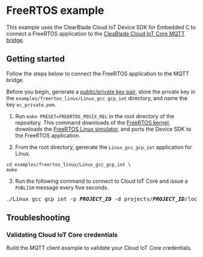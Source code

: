 # FreeRTOS example

This example uses the ClearBlade Cloud IoT Device SDK for Embedded C to connect a FreeRTOS application to the [CleaBlade Cloud IoT Core MQTT bridge](https://cloud.ClearBlade.com/iot/docs/how-tos/mqtt-bridge#iot-core-mqtt-auth-run-cpp).

## Getting started

Follow the steps below to connect the FreeRTOS application to the MQTT bridge.

Before you begin, generate a [public/private key pair](https://clearblade.atlassian.net/wiki/spaces/IC/pages/2202763333/Creating+key+pairs), store the private key in the `examples/freertos_linux/Linux_gcc_gcp_iot` directory, and name the key `ec_private.pem`. 

1. Run `make PRESET=FREERTOS_POSIX_REL` in the root directory of the repository. This command downloads of the [FreeRTOS kernel](https://www.freertos.org/index.html), downloads the [FreeRTOS Linux simulator](https://www.freertos.org/FreeRTOS-simulator-for-Linux.html), and ports the Device SDK to the FreeRTOS application.

2. From the root directory, generate the `Linux_gcc_gcp_iot` application for Linux.

```
cd examples/freertos_linux/Linux_gcc_gcp_iot \
make
```

3. Run the following command to connect to Cloud IoT Core and issue a `PUBLISH` message every five seconds.

<pre>
./Linux_gcc_gcp_iot -p <i><b>PROJECT_ID</b></i> -d projects/<i><b>PROJECT_ID</b></i>/locations/<i><b>REGION</b></i>/registries/<i><b>REGISTRY_ID</b></i>/devices/<i><b>DEVICE_ID</b></i> -t /devices/<i><b>DEVICE_ID</b></i>/state
</pre>

## Troubleshooting

### Validating Cloud IoT Core credentials

Build the MQTT client example to validate your Cloud IoT Core credentials.
